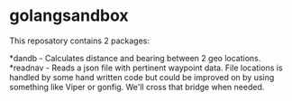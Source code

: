 # golangsandbox

This reposatory contains 2 packages:

*dandb - Calculates distance and bearing between 2 geo locations.
*readnav - Reads a json file with pertinent waypoint data. File locations is handled by some hand written code but could be improved on by using something like Viper or gonfig. We'll cross that bridge when needed.
